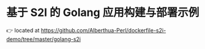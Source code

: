 # 基于 S2I 的 Golang 应用构建与部署示例
👉 located at https://github.com/Alberthua-Perl/dockerfile-s2i-demo/tree/master/golang-s2i
